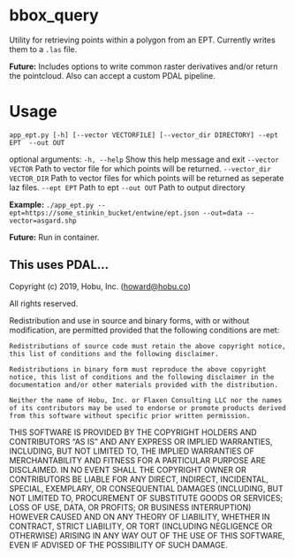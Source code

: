 # bbox_query
Utility for retrieving points within  a polygon from an EPT. Currently writes them to a `.las` file.

__Future:__ Includes options to write common raster derivatives and/or return the pointcloud.  Also can accept a custom PDAL pipeline.

# Usage
`app_ept.py [-h] [--vector VECTORFILE] [--vector_dir DIRECTORY] --ept EPT  --out OUT`
 
 optional arguments:
  `-h, --help`               Show this help message and exit
  `--vector VECTOR`          Path to vector file for which points will be returned.
  `--vector_dir VECTOR_DIR`  Path to vector files for which points will be returned as seperate laz files.
  `--ept EPT`                Path to ept
  `--out OUT`                Path to output directory

__Example:__
```./app_ept.py --ept=https://some_stinkin_bucket/entwine/ept.json --out=data --vector=asgard.shp```

__Future:__ Run in container. 

## This uses PDAL...

Copyright (c) 2019, Hobu, Inc. (howard@hobu.co)

All rights reserved.

Redistribution and use in source and binary forms, with or without modification, are permitted provided that the following conditions are met:

    Redistributions of source code must retain the above copyright notice, this list of conditions and the following disclaimer.

    Redistributions in binary form must reproduce the above copyright notice, this list of conditions and the following disclaimer in the documentation and/or other materials provided with the distribution.

    Neither the name of Hobu, Inc. or Flaxen Consulting LLC nor the names of its contributors may be used to endorse or promote products derived from this software without specific prior written permission.

THIS SOFTWARE IS PROVIDED BY THE COPYRIGHT HOLDERS AND CONTRIBUTORS “AS IS” AND ANY EXPRESS OR IMPLIED WARRANTIES, INCLUDING, BUT NOT LIMITED TO, THE IMPLIED WARRANTIES OF MERCHANTABILITY AND FITNESS FOR A PARTICULAR PURPOSE ARE DISCLAIMED. IN NO EVENT SHALL THE COPYRIGHT OWNER OR CONTRIBUTORS BE LIABLE FOR ANY DIRECT, INDIRECT, INCIDENTAL, SPECIAL, EXEMPLARY, OR CONSEQUENTIAL DAMAGES (INCLUDING, BUT NOT LIMITED TO, PROCUREMENT OF SUBSTITUTE GOODS OR SERVICES; LOSS OF USE, DATA, OR PROFITS; OR BUSINESS INTERRUPTION) HOWEVER CAUSED AND ON ANY THEORY OF LIABILITY, WHETHER IN CONTRACT, STRICT LIABILITY, OR TORT (INCLUDING NEGLIGENCE OR OTHERWISE) ARISING IN ANY WAY OUT OF THE USE OF THIS SOFTWARE, EVEN IF ADVISED OF THE POSSIBILITY OF SUCH DAMAGE.
